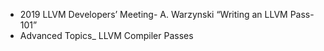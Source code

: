 - 2019 LLVM Developers’ Meeting- A. Warzynski “Writing an LLVM Pass- 101”
- Advanced Topics_ LLVM Compiler Passes


